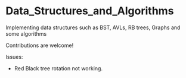 # Data_Structures_and_Algorithms
Implementing data structures such as BST, AVLs, RB trees, Graphs and some algorithms

Contributions are welcome!

Issues:
- Red Black tree rotation not working.
